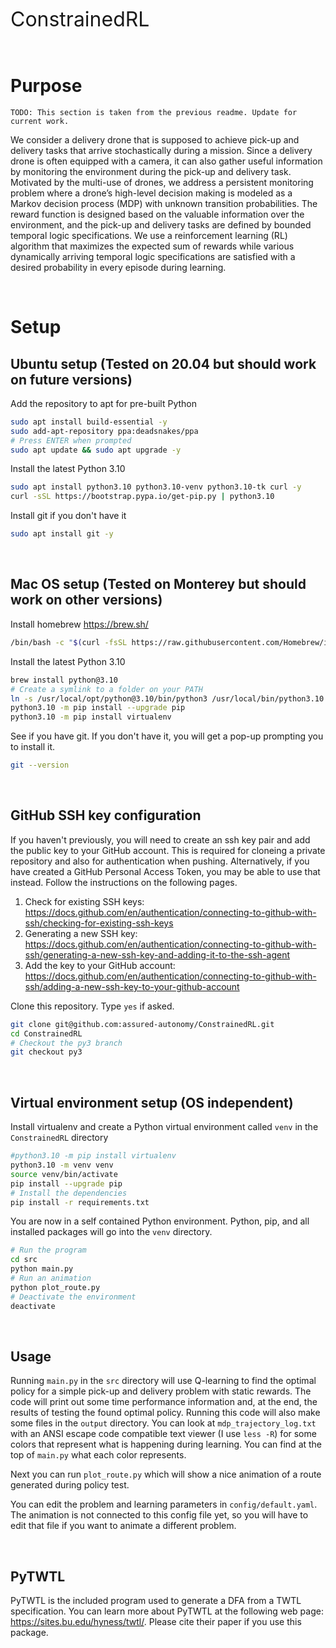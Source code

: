 <font size="6"> ConstrainedRL </font>  

<br />

# Purpose
```
TODO: This section is taken from the previous readme. Update for current work.
```
We consider a delivery drone that is supposed to achieve pick-up and delivery tasks that arrive stochastically during a mission. Since a delivery drone is often equipped with a camera, it can also gather useful information by monitoring the environment during the pick-up and delivery task. Motivated by the multi-use of drones, we address a persistent monitoring problem where a drone’s high-level decision making is modeled as a Markov decision process (MDP) with unknown transition probabilities. The reward function is designed based on the valuable information over the environment, and the pick-up and delivery tasks are defined by bounded temporal logic specifications. We use a reinforcement learning (RL) algorithm that maximizes the expected sum of rewards while various dynamically arriving temporal logic specifications are satisfied with a desired probability in every episode during learning.

<br />

# Setup


## Ubuntu setup (Tested on 20.04 but should work on future versions)

Add the repository to apt for pre-built Python
```bash
sudo apt install build-essential -y
sudo add-apt-repository ppa:deadsnakes/ppa
# Press ENTER when prompted
sudo apt update && sudo apt upgrade -y
```

Install the latest Python 3.10
```bash
sudo apt install python3.10 python3.10-venv python3.10-tk curl -y
curl -sSL https://bootstrap.pypa.io/get-pip.py | python3.10
```

Install git if you don't have it
```bash
sudo apt install git -y
```


<br />

## Mac OS setup (Tested on Monterey but should work on other versions)

Install homebrew https://brew.sh/
```zsh
/bin/bash -c "$(curl -fsSL https://raw.githubusercontent.com/Homebrew/install/HEAD/install.sh)"
```

Install the latest Python 3.10
```zsh
brew install python@3.10
# Create a symlink to a folder on your PATH
ln -s /usr/local/opt/python@3.10/bin/python3 /usr/local/bin/python3.10
python3.10 -m pip install --upgrade pip
python3.10 -m pip install virtualenv
```

See if you have git. If you don't have it, you will get a pop-up prompting you to install it.
```zsh
git --version
```

<br />

## GitHub SSH key configuration

If you haven't previously, you will need to create an ssh key pair and add the public key to your GitHub account. This is required for cloneing a private repository and also for authentication when pushing. Alternatively, if you have created a GitHub Personal Access Token, you may be able to use that instead. Follow the instructions on the following pages.

1. Check for existing SSH keys: https://docs.github.com/en/authentication/connecting-to-github-with-ssh/checking-for-existing-ssh-keys
2. Generating a new SSH key: https://docs.github.com/en/authentication/connecting-to-github-with-ssh/generating-a-new-ssh-key-and-adding-it-to-the-ssh-agent
3. Add the key to your GitHub account: https://docs.github.com/en/authentication/connecting-to-github-with-ssh/adding-a-new-ssh-key-to-your-github-account

Clone this repository. Type `yes` if asked.
```bash
git clone git@github.com:assured-autonomy/ConstrainedRL.git
cd ConstrainedRL
# Checkout the py3 branch
git checkout py3
```

<br />

## Virtual environment setup (OS independent)

Install virtualenv and create a Python virtual environment called `venv` in the `ConstrainedRL` directory
```bash
#python3.10 -m pip install virtualenv
python3.10 -m venv venv
source venv/bin/activate
pip install --upgrade pip
# Install the dependencies
pip install -r requirements.txt
```

You are now in a self contained Python environment. Python, pip, and all installed packages will go into the `venv` directory.
```bash
# Run the program
cd src
python main.py
# Run an animation
python plot_route.py
# Deactivate the environment
deactivate
```

<br />

## Usage
Running `main.py` in the `src` directory will use Q-learning to find the optimal policy for a simple pick-up and delivery problem with static rewards. The code will print out some time performance information and, at the end, the results of testing the found optimal policy. Running this code will also make some files in the `output` directory. You can look at `mdp_trajectory_log.txt` with an ANSI escape code compatible text viewer (I use `less -R`) for some colors that represent what is happening during learning. You can find at the top of `main.py` what each color represents. 

Next you can run `plot_route.py` which will show a nice animation of a route generated during policy test.

You can edit the problem and learning parameters in `config/default.yaml`. The animation is not connected to this config file yet, so you will have to edit that file if you want to animate a different problem.

<br />

## PyTWTL
PyTWTL is the included program used to generate a DFA from a TWTL specification. You can learn more about PyTWTL at the following web page: https://sites.bu.edu/hyness/twtl/. Please cite their paper if you use this package.